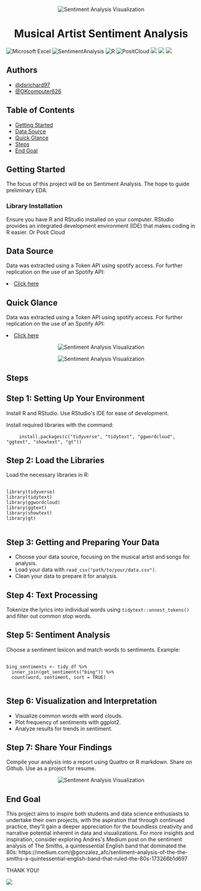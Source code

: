 <!-- center banner -->
<p align="center">
  <img src="sent.jpg" alt="Sentiment Analysis Visualization" width="auto" height="auto" allow="autoplay">
</p>
<h1 align="center">Musical Artist Sentiment Analysis</h1>


<!-- badges -->

<p>
  <img src="https://img.shields.io/badge/Mircosoft Excel%2B-blue" title="Microsoft Excel">
  <img src="https://img.shields.io/badge/SentimentAnalysis%2B-green" title="SentimentAnalysis">
  <img src="https://img.shields.io/badge/R%2B-orange" title="R">
  <img src="https://img.shields.io/badge/PositCloud%2B-red" title="PositCloud">
  <img src="https://img.shields.io/github/last-commit/dsrichard97/csulbdataday24M">
  <img src="https://img.shields.io/github/repo-size/dsrichard97/csulbdataday24M">
  <a href="https://csulb-my.sharepoint.com/:p:/g/personal/richard_diazdeleon01_student_csulb_edu/EfUQmYeepklGuTnI-FlHDHEB2l40VsG7RZco3VMdSsxJgA?e=2Kte6m"><img 
  src="https://img.shields.io/badge/PowerPoint-darkblue"></a>

<!-- Authors -->
<p>
  <h2>Authors</h2>
  <ul>
    <li><a href="https://github.com/dsrichard97">@dsrichard97</a></li>
    <li><a href="https://github.com/OKcomputer626">@OKcomputer626</a></li>

  </ul>
</p>

<!-- Table of Contents -->
<p>
  <h2>Table of Contents</h2>
  <ul>
    <li><a href="#how-to" target="_parent">Getting Started</a></li>
    <li><a href="#data-source">Data Source</a></li>
    <li><a href="#glance">Quick Glance</a></li>
    <li><a href="#steps">Steps</a></li>
    <li><a href="#motivation">End Goal</a></li>

  </ul>
</p>

<!-- Getting started -->

<P>
  <section id="how-to">
    <h2>Getting Started</h2>
    <p>
    The focus of this project will be on Sentiment Analysis. The hope to guide preliminary EDA.
    </p>

  
  <h3>Library Installation</h3>
    <p>
    Ensure you have R and RStudio installed on your computer. RStudio provides an integrated development environment (IDE) that makes coding in R easier. Or Posit Cloud
    </p>
  </section>
</P>

<!-- Data Source -->
<p>
  <section id="data-source">
    <h2>Data Source</h2>
    <p>
      Data was extracted using a Token API using spotify access. For further replication on the use of an Spotify API: <li><a href="https://developer.spotify.com/documentation/web-api">Click here</a></li>
    </p>
  </section>
</p>

<!-- Quick Glance at Results-->
<p>
  <section id="glance">
    <h2>Quick Glance</h2>
    <p>
      Data was extracted using a Token API using spotify access. For further replication on the use of an Spotify API: <li><a href="https://developer.spotify.com/documentation/web-api">Click here</a></li>
    </p>
  </section>
</p>



<p align="center">
  <img src="foto/bill.jpeg" alt="Sentiment Analysis Visualization" width="auto" height="auto" allow="autoplay">
</p>

<p align="center">
  <img src="foto/bill2.jpeg" alt="Sentiment Analysis Visualization" width="auto" height="auto" allow="autoplay">
</p>



<!-- Steps-->
<p>
  <section id="steps">
    <h2>Steps</h2>
    <h2>Step 1: Setting Up Your Environment</h2>
<p>Install R and RStudio. Use RStudio's IDE for ease of development.</p>
<p>Install required libraries with the command:</p>
<pre>
    <code>install.packages(c("tidyverse", "tidytext", "ggwordcloud", "ggtext", "showtext", "gt"))</code>
</pre>

<h2>Step 2: Load the Libraries</h2>
<p>Load the necessary libraries in R:</p>
<pre>
    <code>
library(tidyverse)
library(tidytext)
library(ggwordcloud)
library(ggtext)
library(showtext)
library(gt)
    </code>
</pre>

<h2>Step 3: Getting and Preparing Your Data</h2>
<ul>
    <li>Choose your data source, focusing on the musical artist and songs for analysis.</li>
    <li>Load your data with <code>read_csv("path/to/your/data.csv")</code>.</li>
    <li>Clean your data to prepare it for analysis.</li>
</ul>

<h2>Step 4: Text Processing</h2>
<p>Tokenize the lyrics into individual words using <code>tidytext::unnest_tokens()</code> and filter out common stop words.</p>

<h2>Step 5: Sentiment Analysis</h2>
<p>Choose a sentiment lexicon and match words to sentiments. Example:</p>
<pre>
    <code>
bing_sentiments &lt;- tidy_df %>%
  inner_join(get_sentiments("bing")) %>%
  count(word, sentiment, sort = TRUE)
    </code>
</pre>

<h2>Step 6: Visualization and Interpretation</h2>
<ul>
    <li>Visualize common words with word clouds.</li>
    <li>Plot frequency of sentiments with ggplot2.</li>
    <li>Analyze results for trends in sentiment.</li>
</ul>

<h2>Step 7: Share Your Findings</h2>
<p>Compile your analysis into a report using Quattro or R markdown. Share on Github. Use as a project for resume.</p>

</body>
  </section>
</p>

<p align="center">
  <img src="foto/ag.jpeg" alt="Sentiment Analysis Visualization" width="auto" height="auto" allow="autoplay">
</p>

<!-- Quick Glance at Results-->
<p>
  <section id="motivation">
    <h2>End Goal</h2>
    <p>
      This project aims to inspire both students and data science enthusiasts to undertake their own projects, with the aspiration that through continued practice, they'll gain a deeper appreciation for the boundless creativity and narrative potential inherent in data and visualizations. For more insights and inspiration, consider exploring Andres's Medium post on the sentiment analysis of The Smiths, a quintessential English band that dominated the 80s: https://medium.com/@gonzalez_afc/sentiment-analysis-of-the-the-smiths-a-quintessential-english-band-that-ruled-the-80s-173266b1d697 </a></li>
    </p>
  </section>
</p>

<p align="center">
<p> THANK YOU! </p>
  <IMG SRC="foto/dance.gif">
</p>

